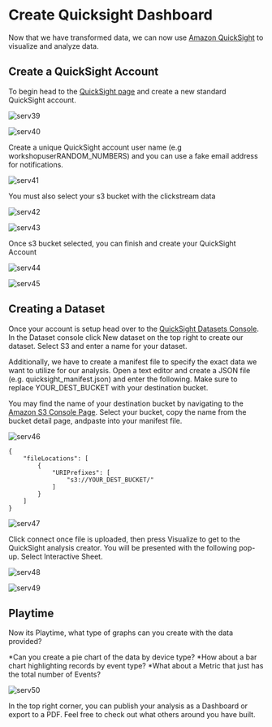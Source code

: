 # **Create Quicksight Dashboard**
Now that we have transformed data, we can now use [Amazon QuickSight](https://aws.amazon.com/quicksight/) to visualize and analyze data.

## **Create a QuickSight Account**

To begin head to the [QuickSight page](https://quicksight.aws.amazon.com/) and create a new standard QuickSight account.

![serv39](images/serv39.png)

![serv40](images/serv40.png)

Create a unique QuickSight account user name (e.g workshopuserRANDOM_NUMBERS) and you can use a fake email address for notifications.

![serv41](images/serv41.png)

You must also select your s3 bucket with the clickstream data

![serv42](images/serv42.png)

![serv43](images/serv43.png)

Once s3 bucket selected, you can finish and create your QuickSight Account

![serv44](images/serv44.png)

![serv45](images/serv45.png)

## **Creating a Dataset**
Once your account is setup head over to the [QuickSight Datasets Console](https://us-east-2.quicksight.aws.amazon.com/sn/start/data-sets). In the Dataset console click New dataset on the top right to create our dataset. Select S3 and enter a name for your dataset.

Additionally, we have to create a manifest file to specify the exact data we want to utilize for our analysis. Open a text editor and create a JSON file (e.g. quicksight_manifest.json) and enter the following. Make sure to replace YOUR_DEST_BUCKET with your destination bucket.

You may find the name of your destination bucket by navigating to the [Amazon S3 Console Page](https://s3.console.aws.amazon.com/s3/buckets?region=us-east-2). Select your bucket, copy the name from the bucket detail page, andpaste into your manifest file.

![serv46](images/serv46.png)

```
{
    "fileLocations": [
        {
            "URIPrefixes": [
                "s3://YOUR_DEST_BUCKET/"
            ]
        }
    ]
}
```

![serv47](images/serv47.png)

Click connect once file is uploaded, then press Visualize to get to the QuickSight analysis creator.
You will be presented with the following pop-up. Select Interactive Sheet.

![serv48](images/serv48.png)

![serv49](images/serv49.png)

## **Playtime**
Now its Playtime, what type of graphs can you create with the data provided?

*Can you create a pie chart of the data by device type?
*How about a bar chart highlighting records by event type?
*What about a Metric that just has the total number of Events?

![serv50](images/serv50.png)

In the top right corner, you can publish your analysis as a Dashboard or export to a PDF. Feel free to check out what others around you have built.
